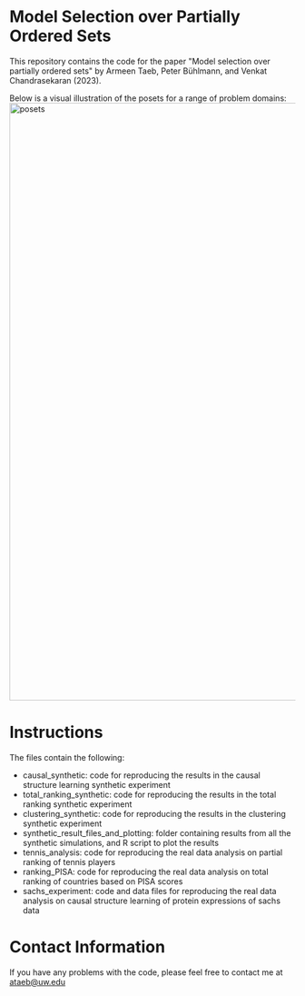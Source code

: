 # Model Selection over Partially Ordered Sets

This repository contains the code for the paper "Model selection over partially ordered sets" by Armeen Taeb, Peter Bühlmann, and Venkat Chandrasekaran (2023).

Below is a visual illustration of the posets for a range of problem domains:
<img width="1052" alt="posets" src="https://github.com/armeentaeb/model-selection-over-posets/assets/28795423/8410a7ef-c362-4bca-b53e-30230131bc24">


# Instructions

The files contain the following:
- causal_synthetic: code for reproducing the results in the causal structure learning synthetic experiment
- total_ranking_synthetic: code for reproducing the results in the total ranking synthetic experiment
- clustering_synthetic: code for reproducing the results in the clustering synthetic experiment
- synthetic_result_files_and_plotting: folder containing results from all the synthetic simulations, and R script to plot the results
- tennis_analysis: code for reproducing the real data analysis on partial ranking of tennis players
- ranking_PISA: code for reproducing the real data analysis on total ranking of countries based on PISA scores
- sachs_experiment: code and data files for reproducing the real data analysis on causal structure learning of protein expressions of sachs data

# Contact Information
If you have any problems with the code, please feel free to contact me at ataeb@uw.edu
